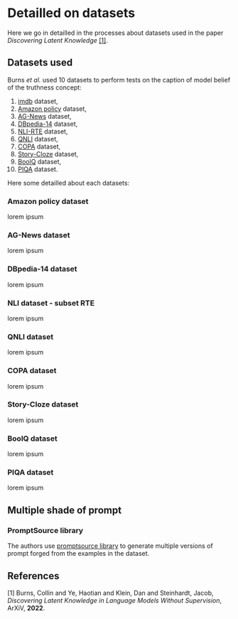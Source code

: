 # Detailled on datasets

Here we go in detailled in the processes about datasets used in the paper *Discovering Latent Knowledge* [[1]](#1).


## Datasets used
Burns *et al.* used 10 datasets to perform tests on the caption of model belief of the truthness concept:
1. [imdb](link) dataset,
2. [Amazon policy](link) dataset,
3. [AG-News](link) dataset,
4. [DBpedia-14](link) dataset,
5. [NLI-RTE](link) dataset,
6. [QNLI](link) dataset,
7. [COPA](link) dataset,
8. [Story-Cloze](link) dataset,
9. [BoolQ](link) dataset,
10. [PIQA](link) dataset.

Here some detailled about each datasets:

### Amazon policy dataset
lorem ipsum

### AG-News dataset
lorem ipsum

### DBpedia-14 dataset
lorem ipsum

### NLI dataset - subset RTE
lorem ipsum

### QNLI dataset 
lorem ipsum

### COPA dataset
lorem ipsum

### Story-Cloze dataset
lorem ipsum

### BoolQ dataset
lorem ipsum

### PIQA dataset
lorem ipsum



## Multiple shade of prompt
### PromptSource library
The authors use [promptsource library](https://github.com/bigscience-workshop/promptsource) to generate multiple versions of prompt forged from the examples in the dataset. 



## References
<a id="1">[1]</a> 
Burns, Collin and Ye, Haotian and Klein, Dan and Steinhardt, Jacob, *Discovering Latent Knowledge in Language Models Without Supervision*, ArXiV, **2022**.

<!---
@article{burns2022dl,
  title={Discovering Latent Knowledge in Language Models Without Supervision},
  author={Burns, Collin and Ye, Haotian and Klein, Dan and Steinhardt, Jacob},
  journal={ArXiV},
  year={2022}
}
-->